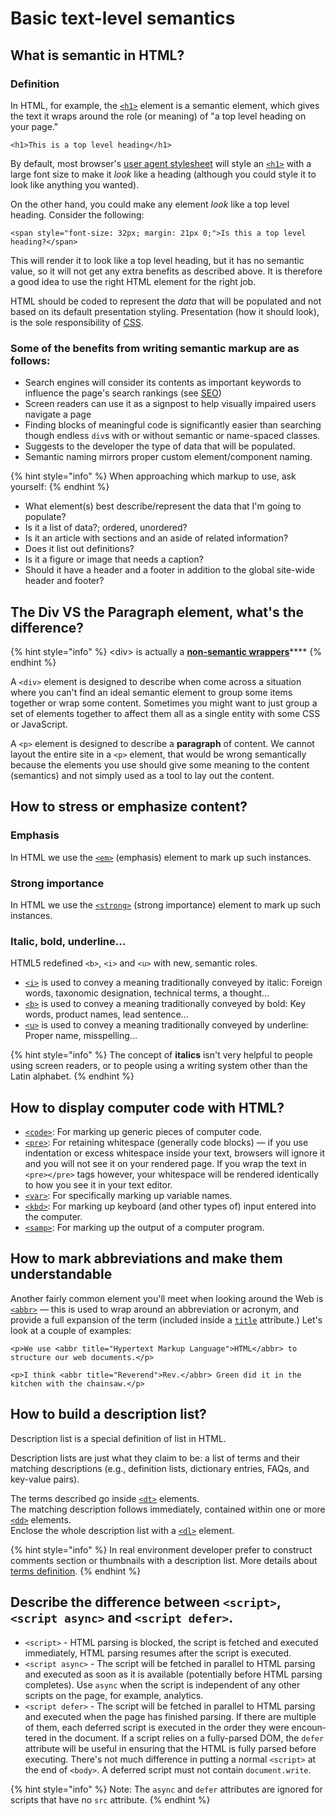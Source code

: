 # Basic text-level semantics

## What is semantic in HTML?

### Definition

In HTML, for example, the [`<h1>`](https://developer.mozilla.org/en-US/docs/Web/HTML/Element/h1) element is a semantic element, which gives the text it wraps around the role \(or meaning\) of "a top level heading on your page."

```markup
<h1>This is a top level heading</h1>
```

By default, most browser's [user agent stylesheet](https://developer.mozilla.org/en-US/docs/Web/CSS/Cascade#User-agent_stylesheets) will style an [`<h1>`](https://developer.mozilla.org/en-US/docs/Web/HTML/Element/h1) with a large font size to make it _look_ like a heading \(although you could style it to look like anything you wanted\).

On the other hand, you could make any element _look_ like a top level heading. Consider the following:

```markup
<span style="font-size: 32px; margin: 21px 0;">Is this a top level heading?</span>
```

This will render it to look like a top level heading, but it has no semantic value, so it will not get any extra benefits as described above. It is therefore a good idea to use the right HTML element for the right job.

HTML should be coded to represent the _data_ that will be populated and not based on its default presentation styling. Presentation \(how it should look\), is the sole responsibility of [CSS](https://developer.mozilla.org/en-US/docs/Web/CSS).

### Some of the benefits from writing semantic markup are as follows:

* Search engines will consider its contents as important keywords to influence the page's search rankings \(see [SEO](https://developer.mozilla.org/en-US/docs/Glossary/SEO)\)
* Screen readers can use it as a signpost to help visually impaired users navigate a page
* Finding blocks of meaningful code is significantly easier than searching though endless `div`s with or without semantic or name-spaced classes.
* Suggests to the developer the type of data that will be populated.
* Semantic naming mirrors proper custom element/component naming.

{% hint style="info" %}
When approaching which markup to use, ask yourself:
{% endhint %}

* What element\(s\) best describe/represent the data that I'm going to populate?
* Is it a list of data?; ordered, unordered?
* Is it an article with sections and an aside of related information?
* Does it list out definitions?
* Is it a figure or image that needs a caption?
* Should it have a header and a footer in addition to the global site-wide header and footer?

## The Div VS the Paragraph element, what's the difference?

{% hint style="info" %}
&lt;div&gt; is actually a [**non-semantic wrappers**](https://developer.mozilla.org/en-US/docs/Learn/HTML/Introduction_to_HTML/Document_and_website_structure#Non-semantic_wrappers)\*\*\*\*
{% endhint %}

A `<div>` element is designed to describe when come across a situation where you can't find an ideal semantic element to group some items together or wrap some content. Sometimes you might want to just group a set of elements together to affect them all as a single entity with some CSS or JavaScript.

A `<p>` element is designed to describe a **paragraph** of content. We cannot layout the entire site in a `<p>` element, that would be wrong semantically because the elements you use should give some meaning to the content \(semantics\) and not simply used as a tool to lay out the content.

## How to stress or emphasize content? 

### Emphasis

In HTML we use the [`<em>`](https://developer.mozilla.org/en-US/docs/Web/HTML/Element/em) \(emphasis\) element to mark up such instances.

### Strong importance

In HTML we use the [`<strong>`](https://developer.mozilla.org/en-US/docs/Web/HTML/Element/strong) \(strong importance\) element to mark up such instances. 

### Italic, bold, underline...

HTML5 redefined `<b>`, `<i>` and `<u>` with new, semantic roles.

* [`<i>`](https://developer.mozilla.org/en-US/docs/Web/HTML/Element/i) is used to convey a meaning traditionally conveyed by italic: Foreign words, taxonomic designation, technical terms, a thought...
* [`<b>`](https://developer.mozilla.org/en-US/docs/Web/HTML/Element/b) is used to convey a meaning traditionally conveyed by bold: Key words, product names, lead sentence...
* [`<u>`](https://developer.mozilla.org/en-US/docs/Web/HTML/Element/u) is used to convey a meaning traditionally conveyed by underline: Proper name, misspelling...

{% hint style="info" %}
The concept of **italics** isn't very helpful to people using screen readers, or to people using a writing system other than the Latin alphabet.
{% endhint %}

## How to display computer code with HTML?

* [`<code>`](https://developer.mozilla.org/en-US/docs/Web/HTML/Element/code): For marking up generic pieces of computer code.
* [`<pre>`](https://developer.mozilla.org/en-US/docs/Web/HTML/Element/pre): For retaining whitespace \(generally code blocks\) — if you use indentation or excess whitespace inside your text, browsers will ignore it and you will not see it on your rendered page. If you wrap the text in `<pre></pre>` tags however, your whitespace will be rendered identically to how you see it in your text editor.
* [`<var>`](https://developer.mozilla.org/en-US/docs/Web/HTML/Element/var): For specifically marking up variable names.
* [`<kbd>`](https://developer.mozilla.org/en-US/docs/Web/HTML/Element/kbd): For marking up keyboard \(and other types of\) input entered into the computer.
* [`<samp>`](https://developer.mozilla.org/en-US/docs/Web/HTML/Element/samp): For marking up the output of a computer program.

## How to mark abbreviations and make them understandable

Another fairly common element you'll meet when looking around the Web is [`<abbr>`](https://developer.mozilla.org/en-US/docs/Web/HTML/Element/abbr) — this is used to wrap around an abbreviation or acronym, and provide a full expansion of the term \(included inside a [`title`](https://developer.mozilla.org/en-US/docs/Web/HTML/Global_attributes#attr-title) attribute.\) Let's look at a couple of examples:

```markup
<p>We use <abbr title="Hypertext Markup Language">HTML</abbr> to structure our web documents.</p>

<p>I think <abbr title="Reverend">Rev.</abbr> Green did it in the kitchen with the chainsaw.</p>
```

## How to build a description list?

Description list is a special definition of list in HTML. 

Description lists are just what they claim to be: a list of terms and their matching descriptions \(e.g., definition lists, dictionary entries, FAQs, and key-value pairs\).

The terms described go inside [`<dt>`](https://developer.mozilla.org/en-US/docs/Web/HTML/Element/dt) elements.   
The matching description follows immediately, contained within one or more [`<dd>`](https://developer.mozilla.org/en-US/docs/Web/HTML/Element/dd) elements.   
Enclose the whole description list with a [`<dl>`](https://developer.mozilla.org/en-US/docs/Web/HTML/Element/dl) element.

{% hint style="info" %}
In real environment developer prefer to construct comments section or thumbnails with a description list. More details about [terms definition](https://developer.mozilla.org/en-US/docs/Learn/HTML/Howto/Define_terms_with_HTML).
{% endhint %}

## Describe the difference between `<script>`, `<script async>` and `<script defer>`.

* `<script>` - HTML parsing is blocked, the script is fetched and executed immediately, HTML parsing resumes after the script is executed.
* `<script async>` - The script will be fetched in parallel to HTML parsing and executed as soon as it is available \(potentially before HTML parsing completes\). Use `async` when the script is independent of any other scripts on the page, for example, analytics.
* `<script defer>` - The script will be fetched in parallel to HTML parsing and executed when the page has finished parsing. If there are multiple of them, each deferred script is executed in the order they were encoun­tered in the document. If a script relies on a fully-parsed DOM, the `defer` attribute will be useful in ensuring that the HTML is fully parsed before executing. There's not much difference in putting a normal `<script>` at the end of `<body>`. A deferred script must not contain `document.write`.

{% hint style="info" %}
Note: The `async` and `defer` attrib­utes are ignored for scripts that have no `src` attribute.
{% endhint %}

